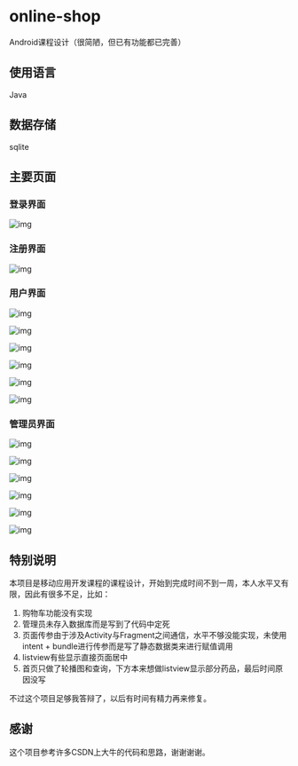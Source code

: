 # online-shop

Android课程设计（很简陋，但已有功能都已完善）

## 使用语言

Java

## 数据存储

sqlite

## 主要页面

### 登录界面

![img](https://github.com/ryukieinn/online-shop.git/raw/master/img/1.png)

[^图1 登录界面]: 此图是网上药店的登录界面。用户和管理员进入系统必须要进行登录。在输入账号和密码之后点击登录按钮进行登录，点击注册按钮进行注册，点击忘记密码按钮，进入忘记密码界面。

### 注册界面

![img](https://github.com/ryukieinn/online-shop.git/raw/master/img/2.png)

[^图2 注册界面]: 在输入注册账号、输入密码、确认密码之后点击确定按钮，执行注册命令，点击取消按钮，返回登录界面。

### 用户界面 

![img](https://github.com/ryukieinn/online-shop.git/raw/master/img/3.png)

[^图3 主页界面]: 该页面是用户登录后显示的界面，主页默认显示首页界面，点击上方的查询商品输入商品关键字和进行模糊查询显示在查询界面中。点击我的按钮可进入我的界面。

![img](https://github.com/ryukieinn/online-shop.git/raw/master/img/4.png)

[^图4 我的界面]: 该页面为点击我的按钮后显示的页面。用户名后显示当前登录者的用户名，下方是其身份，左面是默认头像。点击我的订单后进入我的订单界面，点击意见反馈后弹出对话框进行意见反馈。

![img](https://github.com/ryukieinn/online-shop.git/raw/master/img/5.png)

[^图5 查询界面]: 该界面是在输入框中输入关键字进行查询后的界面。该图示意的结果为输入“b”的结果。图片为商品图，右侧上方为商品名，下方为价格，最右侧为详情按钮，点击后可进入商品详情页。

![img](https://github.com/ryukieinn/online-shop.git/raw/master/img/6.png)

[^图6 商品详情页]: 该页面为点击详情按钮后的界面。点击加入购物车按钮后即可购买。下方为商品评价，显示用户名和评价内容。

![img](https://github.com/ryukieinn/online-shop.git/raw/master/img/7.png)

[^图7 我的订单界面]: 该图为点击我的订单后的界面。点击最右侧评价即可添加评价。

![img](https://github.com/ryukieinn/online-shop.git/raw/master/img/8.png)

[^图8 反馈界面]: 该图为点击意见反馈后的界面。输入反馈后点击确定即可添加反馈。

### 管理员界面

![img](https://github.com/ryukieinn/online-shop.git/raw/master/img/9.png)

[^图9 管理员界面]: 该图为管理员登录后的界面。点击用户管理可以进行用户管理，点击商品管理可以进行用商品户管理，点击商品留言可以查看用户留言，点击网站留言可以查看网站留言。

![img](https://github.com/ryukieinn/online-shop.git/raw/master/img/10.png)

[^图10 用户管理界面]: 该图为点击用户管理后的界面。三个显示内容分别为：用户ID、用户名、用户密码。点击删除按钮之后可删除该用户。

![img](https://github.com/ryukieinn/online-shop.git/raw/master/img/11.png)

[^图11 商品管理界面]: 该图是点击商品管理后的的界面。显示的几个参数分别为：商品ID、商品图片、商品名、价格。点击右侧删除按钮后可将该行数据删除。点击上方添加按钮可添加药品。

![img](https://github.com/ryukieinn/online-shop.git/raw/master/img/12.png)

[^图12 添加药品界面]: 该页面为点击添加按钮后的界面。输入药品名和价格后点击确认按钮，进行商品添加。（商品图片目前默认）

![img](https://github.com/ryukieinn/online-shop.git/raw/master/img/13.png)

[^图13 商品评价界面/空界面]: 该图是点击商品评价按钮后的界面。由于系统中还没有用户进行过商品评价，故调用了空界面。

![img](https://github.com/ryukieinn/online-shop.git/raw/master/img/14.png)

[^图14 留言管理界面]: 该界面是点击留言管理后的界面。显示用户反馈，显示参数分别为用户名和反馈内容。

## 特别说明

本项目是移动应用开发课程的课程设计，开始到完成时间不到一周，本人水平又有限，因此有很多不足，比如：

1. 购物车功能没有实现
2. 管理员未存入数据库而是写到了代码中定死
3. 页面传参由于涉及Activity与Fragment之间通信，水平不够没能实现，未使用intent + bundle进行传参而是写了静态数据类来进行赋值调用
4. listview有些显示直接页面居中
5. 首页只做了轮播图和查询，下方本来想做listview显示部分药品，最后时间原因没写

不过这个项目足够我答辩了，以后有时间有精力再来修复。

## 感谢

这个项目参考许多CSDN上大牛的代码和思路，谢谢谢谢。
